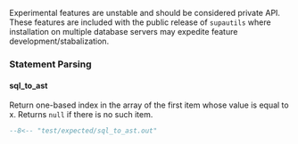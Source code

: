 Experimental features are unstable and should be considered private API. These features are included with the public release of `supautils` where installation on multiple database servers may expedite feature development/stabalization.

### Statement Parsing

#### sql_to_ast

Return one-based index in the array of the first item whose value is equal to x. Returns `null` if there is no such item.

```sql
--8<-- "test/expected/sql_to_ast.out"
```





